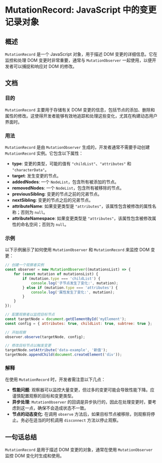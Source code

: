 <!--
Meta Description: # MutationRecord: JavaScript 中的变更记录对象 ## 概述 `MutationRecord` 是一个 JavaScript 对象，用于描述 DOM 变更的详细信息。它在监控和处理 DOM 变更时非常重要，通常与 `MutationObserver` 一起使用，以便开发者可...
Meta Keywords: mutationrecord, dom, mutationobserver, attributes, mutation
-->

# MutationRecord: JavaScript 中的变更记录对象

## 概述
`MutationRecord` 是一个 JavaScript 对象，用于描述 DOM 变更的详细信息。它在监控和处理 DOM 变更时非常重要，通常与 `MutationObserver` 一起使用，以便开发者可以捕捉和响应对 DOM 的修改。

## 文档
### 目的
`MutationRecord` 主要用于存储有关 DOM 变更的信息，包括节点的添加、删除和属性的修改。这使得开发者能够有效地追踪和处理这些变化，尤其在构建动态用户界面时。

### 用法
`MutationRecord` 是由 `MutationObserver` 生成的，开发者通常不需要手动创建 `MutationRecord` 实例。它包含以下属性：

- **type**: 变更的类型，可能的值有 `"childList"`、`"attributes"` 和 `"characterData"`。
- **target**: 发生变更的节点。
- **addedNodes**: 一个 `NodeList`，包含所有被添加的节点。
- **removedNodes**: 一个 `NodeList`，包含所有被移除的节点。
- **previousSibling**: 变更的节点之前的兄弟节点。
- **nextSibling**: 变更的节点之后的兄弟节点。
- **attributeName**: 如果变更类型是 `"attributes"`，该属性包含被修改的属性名称；否则为 `null`。
- **attributeNamespace**: 如果变更类型是 `"attributes"`，该属性包含被修改属性的命名空间；否则为 `null`。

### 示例
以下示例展示了如何使用 `MutationObserver` 和 `MutationRecord` 来监控 DOM 变更：

```javascript
// 创建一个观察者实例
const observer = new MutationObserver((mutationsList) => {
    for (const mutation of mutationsList) {
        if (mutation.type === 'childList') {
            console.log('子节点发生了变化:', mutation);
        } else if (mutation.type === 'attributes') {
            console.log('属性发生了变化:', mutation);
        }
    }
});

// 配置观察者以监控目标节点
const targetNode = document.getElementById('myElement');
const config = { attributes: true, childList: true, subtree: true };

// 开始观察
observer.observe(targetNode, config);

// 修改目标节点以触发变更
targetNode.setAttribute('data-example', '新值');
targetNode.appendChild(document.createElement('div'));
```

### 解释
在使用 `MutationRecord` 时，开发者需注意以下几点：

- **性能问题**: 观察器可以监控大量变更，但过多的变更可能会导致性能下降。应谨慎配置观察的目标和变更类型。
- **异步处理**: `MutationObserver` 的回调是异步执行的，因此在处理变更时，要考虑到这一点，确保不会造成状态不一致。
- **节点的动态变化**: 在调用 `observe` 方法后，如果目标节点被移除，则观察将停止。务必在适当的时机调用 `disconnect` 方法以停止观察。

## 一句话总结
`MutationRecord` 是用于描述 DOM 变更的对象，通常在使用 `MutationObserver` 监控 DOM 变化时生成和使用。